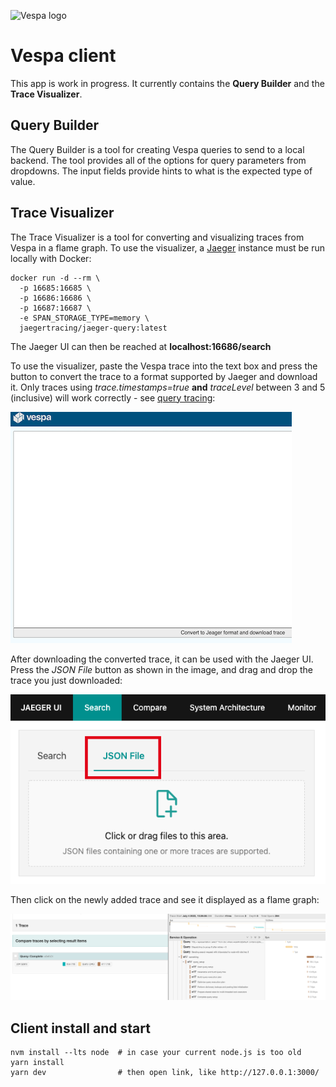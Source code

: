 <!-- Copyright Yahoo. Licensed under the terms of the Apache 2.0 license. See LICENSE in the project root. -->

![Vespa logo](https://vespa.ai/assets/vespa-logo-color.png)

# Vespa client

This app is work in progress.
It currently contains the **Query Builder** and the **Trace Visualizer**.



## Query Builder
The Query Builder is a tool for creating Vespa queries to send to a local backend.
The tool provides all of the options for query parameters from dropdowns.
The input fields provide hints to what is the expected type of value.



## Trace Visualizer
The Trace Visualizer is a tool for converting and visualizing traces from Vespa in a flame graph.
To use the visualizer, a [Jaeger](https://www.jaegertracing.io/) instance must be run locally with Docker:

    docker run -d --rm \
      -p 16685:16685 \
      -p 16686:16686 \
      -p 16687:16687 \
      -e SPAN_STORAGE_TYPE=memory \
      jaegertracing/jaeger-query:latest

The Jaeger UI can then be reached at **localhost:16686/search**

To use the visualizer,
paste the Vespa trace into the text box
and press the button to convert the trace to a format supported by Jaeger and download it.
Only traces using _trace.timestamps=true_ **and** _traceLevel_ between 3 and 5 (inclusive) will work correctly -
see [query tracing](https://docs.vespa.ai/en/query-api.html#query-tracing):

![Trace Converter](img/TraceConverter.png)

After downloading the converted trace, it can be used with the Jaeger UI. 
Press the _JSON File_ button as shown in the image, and drag and drop the trace you just downloaded:

![Jaeger Image](img/JaegerExample.png)

Then click on the newly added trace and see it displayed as a flame graph:

![Example Image](img/result.png)



## Client install and start

    nvm install --lts node  # in case your current node.js is too old
    yarn install
    yarn dev                # then open link, like http://127.0.0.1:3000/

<!-- ToDo: publish a Docker image with all the clients ... -->
